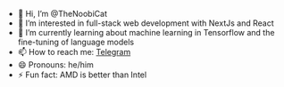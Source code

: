 - 👋 Hi, I’m @TheNoobiCat
- 👀 I’m interested in full-stack web development with NextJs and React
- 🌱 I’m currently learning about machine learning in Tensorflow and the fine-tuning of language models
- 📫 How to reach me: <a href="https://t.me/thenoobicat">Telegram</a>
- 😄 Pronouns: he/him
- ⚡ Fun fact: AMD is better than Intel

<!---
TheNoobiCat/TheNoobiCat is a ✨ special ✨ repository because its `README.md` (this file) appears on your GitHub profile.
You can click the Preview link to take a look at your changes.
--->
